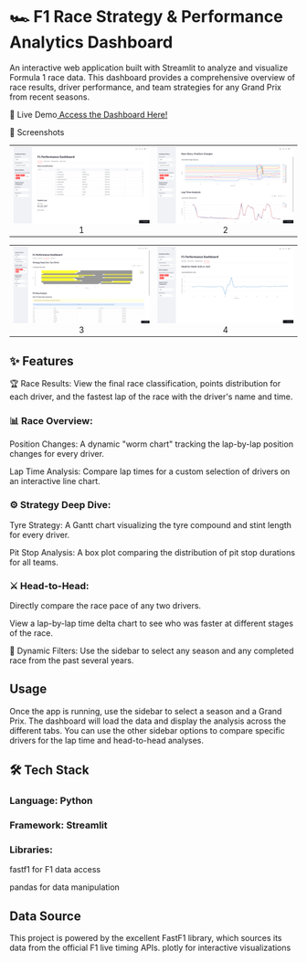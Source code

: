 # 🏎️ F1 Race Strategy & Performance Analytics Dashboard

An interactive web application built with Streamlit to analyze and visualize Formula 1 race data. This dashboard provides a comprehensive overview of race results, driver performance, and team strategies for any Grand Prix from recent seasons.

🚀 Live Demo[
Access the Dashboard Here!](https://f1-performance-analytics.streamlit.app/)

📸 Screenshots
<table>
  <tr>
    <td align="center">
      <img src="Screenshot_1" width="500"/>
      <br>
      1
    </td>
    <td align="center">
      <img src="Screenshot_2.png" width="500"/>
      <br>
      2
    </td>
  </tr>
</table>

<table>
  <tr>
    <td align="center">
      <img src="Screenshot_3.png" width="500"/>
      <br>
      3
    </td>
    <td align="center">
      <img src="Screenshot_4.png" width="500"/>
      <br>
      4
    </td>
  </tr>
</table>



## ✨ Features

🏆 Race Results: View the final race classification, points distribution for each driver, and the fastest lap of the race with the driver's name and time.

### 📊 Race Overview:

Position Changes: A dynamic "worm chart" tracking the lap-by-lap position changes for every driver.

Lap Time Analysis: Compare lap times for a custom selection of drivers on an interactive line chart.

### ⚙️ Strategy Deep Dive:

Tyre Strategy: A Gantt chart visualizing the tyre compound and stint length for every driver.

Pit Stop Analysis: A box plot comparing the distribution of pit stop durations for all teams.

### ⚔️ Head-to-Head:

Directly compare the race pace of any two drivers.

View a lap-by-lap time delta chart to see who was faster at different stages of the race.

📅 Dynamic Filters: Use the sidebar to select any season and any completed race from the past several years.


## Usage
Once the app is running, use the sidebar to select a season and a Grand Prix. The dashboard will load the data and display the analysis across the different tabs. You can use the other sidebar options to compare specific drivers for the lap time and head-to-head analyses.

## 🛠️ Tech Stack

### Language: Python

### Framework: Streamlit

### Libraries:

fastf1 for F1 data access

pandas for data manipulation


## Data Source
This project is powered by the excellent FastF1 library, which sources its data from the official F1 live timing APIs.
plotly for interactive visualizations

